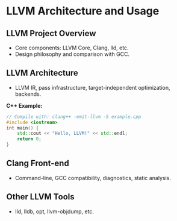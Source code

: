 # LLVM Architecture and Usage

## LLVM Project Overview
- Core components: LLVM Core, Clang, lld, etc.
- Design philosophy and comparison with GCC.

## LLVM Architecture
- LLVM IR, pass infrastructure, target-independent optimization, backends.

**C++ Example:**
```cpp
// Compile with: clang++ -emit-llvm -S example.cpp
#include <iostream>
int main() {
    std::cout << "Hello, LLVM!" << std::endl;
    return 0;
}
```

## Clang Front-end
- Command-line, GCC compatibility, diagnostics, static analysis.

## Other LLVM Tools
- lld, lldb, opt, llvm-objdump, etc.
